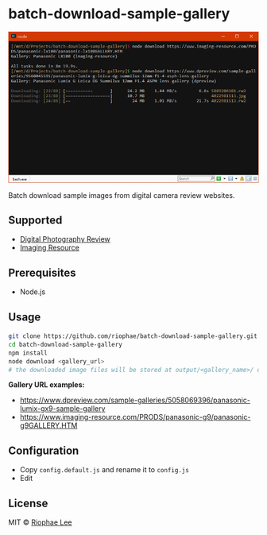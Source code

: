 # batch-download-sample-gallery

![screenshot](https://raw.githubusercontent.com/riophae/batch-download-sample-gallery/master/screenshot.png)

Batch download sample images from digital camera review websites.

## Supported

- [Digital Photography Review](https://www.dpreview.com/)
- [Imaging Resource](https://www.imaging-resource.com/)

## Prerequisites

- Node.js

## Usage

```bash
git clone https://github.com/riophae/batch-download-sample-gallery.git
cd batch-download-sample-gallery
npm install
node download <gallery_url>
# the downloaded image files will be stored at output/<gallery_name>/ directory
```

**Gallery URL examples:**

- https://www.dpreview.com/sample-galleries/5058069396/panasonic-lumix-gx9-sample-gallery
- https://www.imaging-resource.com/PRODS/panasonic-g9/panasonic-g9GALLERY.HTM

## Configuration

- Copy `config.default.js` and rename it to `config.js`
- Edit

## License

MIT © [Riophae Lee](https://github.com/riophae)
